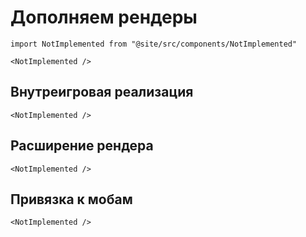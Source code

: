 # Дополняем рендеры

```mdx-code-block
import NotImplemented from "@site/src/components/NotImplemented"

<NotImplemented />
```

## Внутреигровая реализация

```mdx-code-block
<NotImplemented />
```

## Расширение рендера

```mdx-code-block
<NotImplemented />
```

## Привязка к мобам

```mdx-code-block
<NotImplemented />
```
